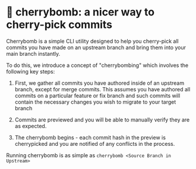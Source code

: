 # 🍒 cherrybomb: a nicer way to cherry-pick commits

Cherrybomb is a simple CLI utility designed to help you cherry-pick all commits you have made on an upstream branch and bring them into your main branch instantly.

To do this, we introduce a concept of "cherrybombing" which involves the following key steps:

1. First, we gather all commits you have authored inside of an upstream branch, except for merge commits. This assumes you have authored all commits on a particular feature or fix branch and such commits will contain the necessary changes you wish to migrate to your target branch

2. Commits are previewed and you will be able to manually verify they are as expected.

3. The cherrybomb begins - each commit hash in the preview is cherrypicked and you are notified of any conflicts in the process.

Running cherrybomb is as simple as `cherrybomb <Source Branch in Upstream>`
